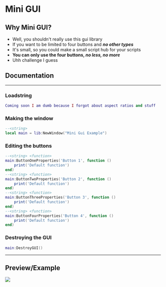 # Mini GUI

## **Why Mini GUI?**

- Well, you shouldn't really use this gui library
- If you want to be limited to four buttons and ***no other types***
- It's small, so you could make a small script hub for your scripts
- **You can only use the four buttons, *no less, no more***
- Uhh challenge I guess

## Documentation

---

### Loadstring

```lua
Coming soon I am dumb because I forgot about aspect ratios and stuff
```

### Making the window

```lua
--<string>
local main = lib:NewWindow("Mini Gui Example")
```

### Editing the buttons

```lua
--<string> <function>
main:ButtonOneProperties('Button 1', function ()
	print('Default function')
end)
--<string> <function>
main:ButtonTwoProperties('Button 2', function ()
	print('Default function')
end)
--<string> <function>
main:ButtonThreeProperties('Button 3', function ()
	print('Default function')
end)
--<string> <function>
main:ButtonFourProperties('Button 4', function ()
	print('Default function')
end)
```

### Destroying the GUI

```lua
main:DestroyGUI()
```

---

## Preview/Example

![](https://cdn.discordapp.com/attachments/972973453005176942/1081409982739787776/image.png)